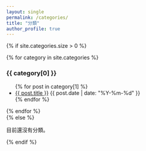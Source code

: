 ```yaml
---
layout: single
permalink: /categories/
title: "分類"
author_profile: true
---
```


{% if site.categories.size > 0 %}
  <div class="categories">
    {% for category in site.categories %}
      <div class="category-group">
        <h3 id="{{ category[0] | slugify }}" class="category-group-title">{{ category[0] }}</h3>
        <ul class="category-group-list">
          {% for post in category[1] %}
            <li class="category-group-item">
              <a href="{{ post.url | relative_url }}">{{ post.title }}</a>
              <span class="category-group-date">{{ post.date | date: "%Y-%m-%d" }}</span>
            </li>
          {% endfor %}
        </ul>
      </div>
    {% endfor %}
  </div>
{% else %}
  <p>目前還沒有分類。</p>
{% endif %}
